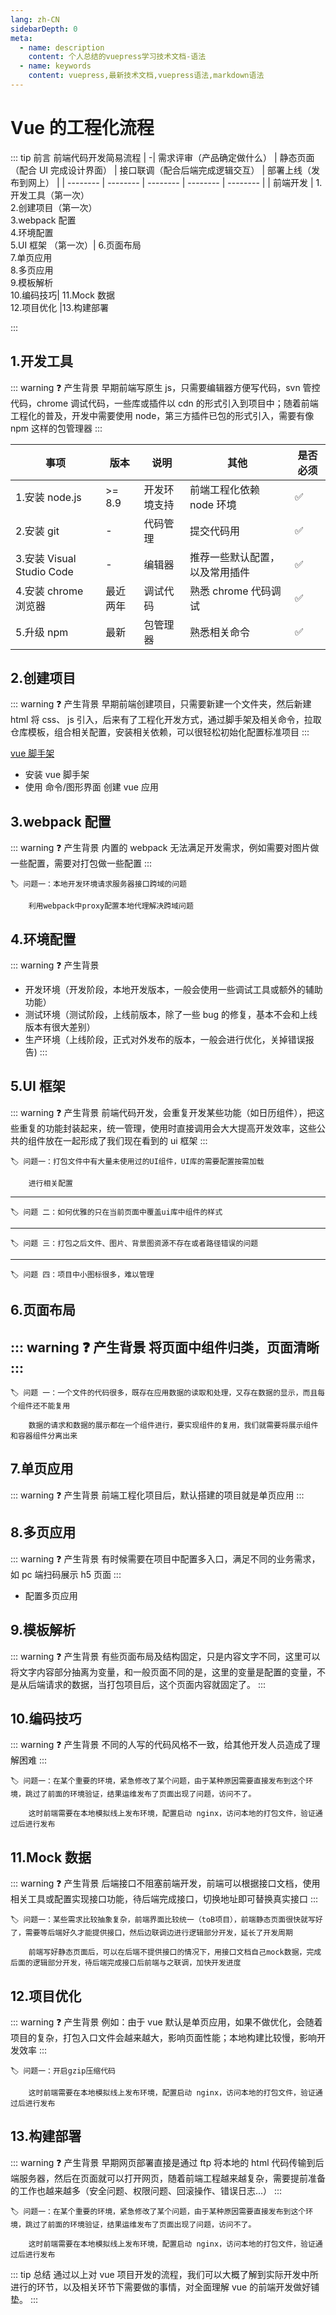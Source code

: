 ```yaml
---
lang: zh-CN
sidebarDepth: 0
meta:
  - name: description
    content: 个人总结的vuepress学习技术文档-语法
  - name: keywords
    content: vuepress,最新技术文档,vuepress语法,markdown语法
---
```


# Vue 的工程化流程

::: tip 前言
前端代码开发简易流程
| -| 需求评审（产品确定做什么） | 静态页面（配合 UI 完成设计界面） | 接口联调（配合后端完成逻辑交互） | 部署上线（发布到网上） |
| -------- | -------- | -------- | -------- | -------- |
| 前端开发 | 1.开发工具<a>（第一次）</a> <br> 2.创建项目<a>（第一次）</a> <br> 3.webpack 配置 <br> 4.环境配置 <br> 5.UI 框架 <a>（第一次）</a>| 6.页面布局 <br> 7.单页应用 <br> 8.多页应用 <br> 9.模板解析 <br> 10.编码技巧| 11.Mock 数据<br>12.项目优化 |13.构建部署

:::

## 1.开发工具

::: warning ❓ 产生背景
早期前端写原生 js，只需要编辑器方便写代码，svn 管控代码，chrome 调试代码，一些库或插件以 cdn 的形式引入到项目中；随着前端工程化的普及，开发中需要使用 node，第三方插件已包的形式引入，需要有像 npm 这样的包管理器
:::

| 事项                      | 版本     | 说明         | 其他                           | 是否必须 |
| ------------------------- | -------- | ------------ | ------------------------------ | -------- |
| 1.安装 node.js            | >= 8.9   | 开发环境支持 | 前端工程化依赖 node 环境       | ✅       |
| 2.安装 git                | -        | 代码管理     | 提交代码用                     | ✅       |
| 3.安装 Visual Studio Code | -        | 编辑器       | 推荐一些默认配置，以及常用插件 | ✅       |
| 4.安装 chrome 浏览器      | 最近两年 | 调试代码     | 熟悉 chrome 代码调试           | ✅       |
| 5.升级 npm                | 最新     | 包管理器     | 熟悉相关命令                   | ✅       |

## 2.创建项目

::: warning ❓ 产生背景
早期前端创建项目，只需要新建一个文件夹，然后新建 html 将 css、 js 引入，后来有了工程化开发方式，通过脚手架及相关命令，拉取仓库模板，组合相关配置，安装相关依赖，可以很轻松初始化配置标准项目
:::

[vue 脚手架](https://cli.vuejs.org/zh/)

- 安装 vue 脚手架
- 使用 命令/图形界面 创建 vue 应用

## 3.webpack 配置

::: warning ❓ 产生背景
内置的 webpack 无法满足开发需求，例如需要对图片做一些配置，需要对打包做一些配置
:::

<!-- 配置常见的功能

- 配置代理解决开发阶段跨域问题
- 配置路径
- 图片相关的配置
- 配置 babel -->

    🏷️ 问题一：本地开发环境请求服务器接口跨域的问题

        利用webpack中proxy配置本地代理解决跨域问题

## 4.环境配置

::: warning ❓ 产生背景
- 开发环境（开发阶段，本地开发版本，一般会使用一些调试工具或额外的辅助功能）
- 测试环境（测试阶段，上线前版本，除了一些 bug 的修复，基本不会和上线版本有很大差别）
- 生产环境（上线阶段，正式对外发布的版本，一般会进行优化，关掉错误报告)
:::



## 5.UI 框架

::: warning ❓ 产生背景
前端代码开发，会重复开发某些功能（如日历组件），把这些重复的功能封装起来，统一管理，使用时直接调用会大大提高开发效率，这些公共的组件放在一起形成了我们现在看到的 ui 框架
:::

<!-- - elementUI
  - 一般适合 vue2.x 项目的使用
- elementPlus
  - 一般适合 vue3.x 项目的使用
- 图标库
  - 制作图标字体方便管理大量小图标 -->

    🏷️ 问题一：打包文件中有大量未使用过的UI组件，UI库的需要配置按需加载

        进行相关配置

---

    🏷️ 问题 二：如何优雅的只在当前页面中覆盖ui库中组件的样式

---

    🏷️ 问题 三：打包之后文件、图片、背景图资源不存在或者路径错误的问题

---

    🏷️ 问题 四：项目中小图标很多，难以管理

## 6.页面布局

::: warning ❓ 产生背景
将页面中组件归类，页面清晰
:::
---

    🏷️ 问题 一：一个文件的代码很多，既存在应用数据的读取和处理，又存在数据的显示，而且每个组件还不能复用

        数据的请求和数据的展示都在一个组件进行，要实现组件的复用，我们就需要将展示组件和容器组件分离出来
## 7.单页应用

::: warning ❓ 产生背景
前端工程化项目后，默认搭建的项目就是单页应用
:::

## 8.多页应用

::: warning ❓ 产生背景
有时候需要在项目中配置多入口，满足不同的业务需求，如 pc 端扫码展示 h5 页面
:::

- 配置多页应用

## 9.模板解析

::: warning ❓ 产生背景
有些页面布局及结构固定，只是内容文字不同，这里可以将文字内容部分抽离为变量，和一般页面不同的是，这里的变量是配置的变量，不是从后端请求的数据，当打包项目后，这个页面内容就固定了。
:::

## 10.编码技巧

::: warning ❓ 产生背景
不同的人写的代码风格不一致，给其他开发人员造成了理解困难
:::

<!--
- 使用 eslit 统一代码风格
- 使用 lodash 函数库替代自己写的方法 -->

    🏷️ 问题一：在某个重要的环境，紧急修改了某个问题，由于某种原因需要直接发布到这个环境，跳过了前面的环境验证，结果运维发布了页面出现了问题，访问不了。

        这时前端需要在本地模拟线上发布环境，配置启动 nginx，访问本地的打包文件，验证通过后进行发布

## 11.Mock 数据

::: warning ❓ 产生背景
后端接口不阻塞前端开发，前端可以根据接口文档，使用相关工具或配置实现接口功能，待后端完成接口，切换地址即可替换真实接口
:::

<!-- - 使用 webpack 进行 mock 数据
- 接口测试工具：postman、apizza -->

    🏷️ 问题一：某些需求比较抽象复杂，前端界面比较统一（toB项目），前端静态页面很快就写好了，需要等后端好久才能提供接口，然后边联调边进行逻辑部分开发，延长了开发周期

        前端写好静态页面后，可以在后端不提供接口的情况下，用接口文档自己mock数据，完成后面的逻辑部分开发，待后端完成接口后前端与之联调，加快开发进度

## 12.项目优化

::: warning ❓ 产生背景
例如：由于 vue 默认是单页应用，如果不做优化，会随着项目的复杂，打包入口文件会越来越大，影响页面性能；本地构建比较慢，影响开发效率
:::

    🏷️ 问题一：开启gzip压缩代码

        这时前端需要在本地模拟线上发布环境，配置启动 nginx，访问本地的打包文件，验证通过后进行发布

## 13.构建部署

::: warning ❓ 产生背景
早期网页部署直接是通过 ftp 将本地的 html 代码传输到后端服务器，然后在页面就可以打开网页，随着前端工程越来越复杂，需要提前准备的工作也越来越多（安全问题、权限问题、回滚操作、错误日志...）
:::

    🏷️ 问题一：在某个重要的环境，紧急修改了某个问题，由于某种原因需要直接发布到这个环境，跳过了前面的环境验证，结果运维发布了页面出现了问题，访问不了。

        这时前端需要在本地模拟线上发布环境，配置启动 nginx，访问本地的打包文件，验证通过后进行发布

::: tip 总结
通过以上对 vue 项目开发的流程，我们可以大概了解到实际开发中所进行的环节，以及相关环节下需要做的事情，对全面理解 vue 的前端开发做好铺垫。
:::
